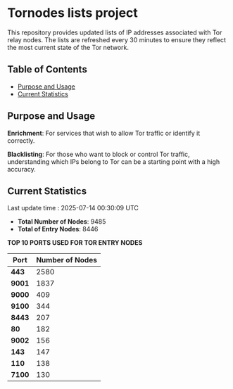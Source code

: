 # Tornodes lists project

This repository provides updated lists of IP addresses associated with Tor relay nodes. The lists are refreshed every 30 minutes to ensure they reflect the most current state of the Tor network.

## Table of Contents

- [Purpose and Usage](#purpose-and-usage)
- [Current Statistics](#current-statistics)


## Purpose and Usage

**Enrichment**: For services that wish to allow Tor traffic or identify it correctly.

**Blacklisting**: For those who want to block or control Tor traffic, understanding which IPs belong to Tor can be a starting point with a high accuracy.

## Current Statistics

Last update time : 2025-07-14 00:30:09 UTC

- **Total Number of Nodes**: 9485
- **Total of Entry Nodes**: 8446

**TOP 10 PORTS USED FOR TOR ENTRY NODES**

| **Port** | **Number of Nodes** |
|------|-----------------|
| **443**   | 2580  |
| **9001**   | 1837  |
| **9000**   | 409  |
| **9100**   | 344  |
| **8443**   | 207  |
| **80**   | 182  |
| **9002**   | 156  |
| **143**   | 147  |
| **110**   | 138  |
| **7100**   | 130  |

